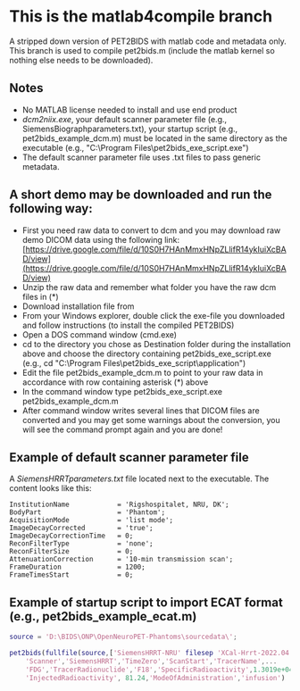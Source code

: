 # This is the matlab4compile branch
A stripped down version of PET2BIDS with matlab code and metadata only.  
This branch is used to compile pet2bids.m (include the matlab kernel so nothing else needs to be downloaded).

## Notes
- No MATLAB license needed to install and use end product
- _dcm2niix.exe_, your default scanner parameter file (e.g., SiemensBiographparameters.txt), your startup script (e.g., pet2bids_example_dcm.m) must be located in the same directory as the executable (e.g., "C:\Program Files\pet2bids_exe_script.exe")
- The default scanner parameter file uses .txt files to pass generic metadata.

## A short demo may be downloaded and run the following way:
- First you need raw data to convert to dcm and you may download raw demo DICOM data using the following link: [https://drive.google.com/file/d/10S0H7HAnMmxHNpZLlifR14ykIuiXcBAD/view](https://drive.google.com/file/d/10S0H7HAnMmxHNpZLlifR14ykIuiXcBAD/view)
- Unzip the raw data and remember what folder you have the raw dcm files in (*)
- Download installation file from <DOWNLOAD LINK WILL SOON COME>
- From your Windows explorer, double click the exe-file you downloaded and follow instructions (to install the  compiled PET2BIDS)
- Open a DOS command window (cmd.exe)
- cd to the directory you chose as Destination folder during the installation above and choose the directory containing pet2bids_exe_script.exe (e.g., cd "C:\Program Files\pet2bids_exe_script\application")
- Edit the file pet2bids_example_dcm.m to point to your raw data in accordance with row containing asterisk (*) above
- In the command window type pet2bids_exe_script.exe pet2bids_example_dcm.m
- After command window writes several lines that DICOM files are converted and you may get some warnings about the conversion, you will see the command prompt again and you are done!

## Example of default scanner parameter file

A _SiemensHRRTparameters.txt_ file located next to the executable. The content looks like this:  
```
InstitutionName            = 'Rigshospitalet, NRU, DK';
BodyPart                   = 'Phantom';
AcquisitionMode            = 'list mode';
ImageDecayCorrected        = 'true';
ImageDecayCorrectionTime   = 0;
ReconFilterType            = 'none';
ReconFilterSize            = 0;
AttenuationCorrection      = '10-min transmission scan';
FrameDuration              = 1200;
FrameTimesStart            = 0;
```

## Example of startup script to import ECAT format (e.g., pet2bids_example_ecat.m)  
```matlab
source = 'D:\BIDS\ONP\OpenNeuroPET-Phantoms\sourcedata\';
```

``` matlab
pet2bids(fullfile(source,['SiemensHRRT-NRU' filesep 'XCal-Hrrt-2022.04.21.15.43.05_EM_3D.v']),...
    'Scanner','SiemensHRRT','TimeZero','ScanStart','TracerName',...
    'FDG','TracerRadionuclide','F18','SpecificRadioactivity',1.3019e+04,...
    'InjectedRadioactivity', 81.24,'ModeOfAdministration','infusion')
```

